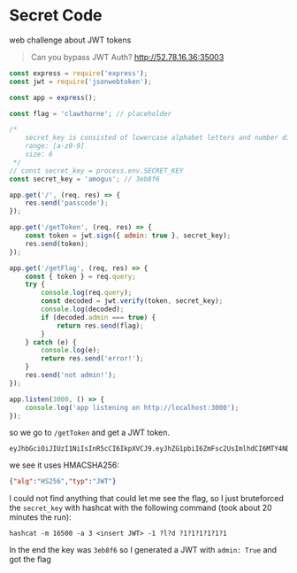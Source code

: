# Secret Code
web challenge about JWT tokens

>Can you bypass JWT Auth?
>http://52.78.16.36:35003

```js
const express = require('express');
const jwt = require('jsonwebtoken');

const app = express();

const flag = 'clawthorne'; // placeholder

/* 
    secret_key is consisted of lowercase alphabet letters and number digits
    range: [a-z0-9]
    size: 6
 */
// const secret_key = process.env.SECRET_KEY
const secret_key = 'amogus'; // 3eb8f6

app.get('/', (req, res) => {
    res.send('passcode');
});

app.get('/getToken', (req, res) => {
    const token = jwt.sign({ admin: true }, secret_key);
    res.send(token);
});

app.get('/getFlag', (req, res) => {
    const { token } = req.query;
    try {
        console.log(req.query);
        const decoded = jwt.verify(token, secret_key);
        console.log(decoded);
        if (decoded.admin === true) {
            return res.send(flag);
        }
    } catch (e) {
        console.log(e);
        return res.send('error!');
    }
    res.send('not admin!');
});

app.listen(3000, () => {
    console.log('app listening on http://localhost:3000');
});

```

so we go to `/getToken` and get a JWT token.
```
eyJhbGciOiJIUzI1NiIsInR5cCI6IkpXVCJ9.eyJhZG1pbiI6ZmFsc2UsImlhdCI6MTY4NDQ4NDA5Mn0.wc3E5hCVJA5vkwcFYb3_Yn1siB_M1sIalfvfPU401sU
```

we see it uses HMACSHA256:
```json
{"alg":"HS256","typ":"JWT"}
```

I could not find anything that could let me see the flag, so I just bruteforced the `secret_key` with hashcat with the following command (took about 20 minutes the run):
```
hashcat -m 16500 -a 3 <insert JWT> -1 ?l?d ?1?1?1?1?1?1
```

In the end the key was `3eb8f6` so I generated a JWT with `admin: True` and got the flag